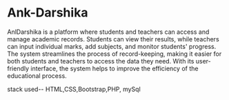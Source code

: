 <h1>Ank-Darshika</h1>
AnlDarshika is a platform where students and teachers can access and manage academic records. Students can view their results, while teachers can input individual marks, add subjects, and monitor students' progress. The system streamlines the process of record-keeping, making it easier for both students and teachers to access the data they need. With its user-friendly interface, the system helps to improve the efficiency of the educational process.

stack used-- HTML,CSS,Bootstrap,PHP, mySql
